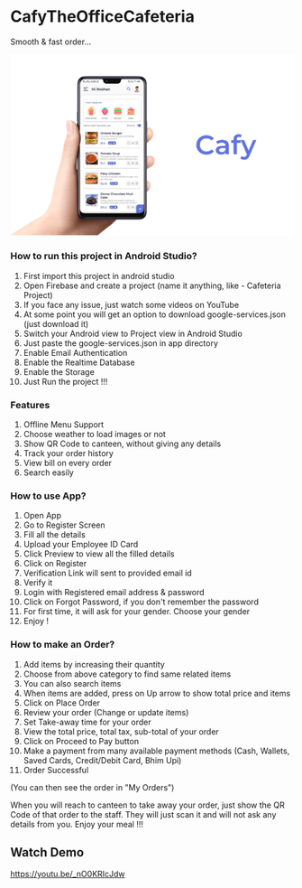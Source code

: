 # CafyTheOfficeCafeteria

Smooth & fast order...

![alt text](thumbnail.png)

### How to run this project in Android Studio?  
1. First import this project in android studio   
2. Open Firebase and create a project (name it anything, like - Cafeteria Project)  
3. If you face any issue, just watch some videos on YouTube  
4. At some point you will get an option to download google-services.json (just download it)  
5. Switch your Android view to Project view in Android Studio  
6. Just paste the google-services.json in app directory  
7. Enable Email Authentication  
8. Enable the Realtime Database  
9. Enable the Storage  
10. Just Run the project !!!

### Features  
1. Offline Menu Support  
2. Choose weather to load images or not  
3. Show QR Code to canteen, without giving any details  
4. Track your order history  
5. View bill on every order  
6. Search easily  

### How to use App?  
1. Open App  
2. Go to Register Screen  
3. Fill all the details  
4. Upload your Employee ID Card  
5. Click Preview to view all the filled details  
6. Click on Register  
7. Verification Link will sent to provided email id  
8. Verify it  
9. Login with Registered email address & password  
10. Click on Forgot Password, if you don't remember the password  
11. For first time, it will ask for your gender. Choose your gender  
12. Enjoy !  

### How to make an Order?  
1. Add items by increasing their quantity  
2. Choose from above category to find same related items  
3. You can also search items  
4. When items are added, press on Up arrow to show total price and items  
5. Click on Place Order  
5. Review your order (Change or update items)  
6. Set Take-away time for your order  
7. View the total price, total tax, sub-total of your order  
8. Click on Proceed to Pay button  
9. Make a payment from many available payment methods (Cash, Wallets, Saved Cards, Credit/Debit Card, Bhim Upi)  
10. Order Successful

(You can then see the order in "My Orders")

When you will reach to canteen to take away your order, just show the QR Code of that order to the staff. They will just scan it and will not ask any details from you.
Enjoy your meal !!!

## Watch Demo
https://youtu.be/_nO0KRIcJdw
